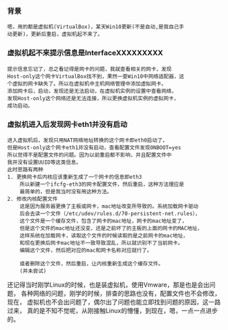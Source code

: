 ### 背景
    嗯，用的都是虚拟机(VirtualBox)，某天Win10更新(不是自动,是我自己手
    动更新)，更新后重启，虚拟机起不来了。

### 虚拟机起不来提示信息是InterfaceXXXXXXXXX
    提示信息忘记了，总之看记得是网卡的问题，我就查看相关的网卡，发现
    Host-only这个网卡VirtualBox找不到，果然一查Win10中网络适配器，这
    个虚拟的网卡缺失了。所以在虚拟机中主机网络管理中添加虚拟网卡。
    添加网卡后，启动，发现还是无法启动，在虚拟机实例的设置中查看网络，
    发现Host-only这个网络还是无法连接，所以更换虚拟机实例的虚拟网卡，
    成功启动。

### 虚拟机进入后发现网卡eth1并没有启动
    进入虚拟机后，发现只用NAT网络地址转换的这个网卡即eth0启动了，
    但是Host-only这个网卡eth1并没有启动，查看配置文件发现ONBOOT=yes
    所以觉得不是配置文件的问题。因为以前重启都不影响，并且配置文件中
    我并没有设置UUID等这类信息。
    此时思路有两种
    1. 更换网卡后内核应该重新生成了一个网卡的信息即eth3
        所以新建一个ifcfg-eth3的网卡配置文件，然后重启，这种方法理应是
        最简单的，但是我当时没有用这种方法。
    2. 修改内核配置文件
        这是因为服务器更换了主板或网卡，mac地址改变所导致的。系统加载网卡驱动
        后会去读一个文件（/etc/udev/rules.d/70-persistent-net.rules），
        这个文件是一个缓存文件，包含了网卡的mac地址，网卡的mac地址变了，
        但是这个文件的mac地址还没变，还是之前坏了的主板的上面的网卡的MAC地址，
        这样系统在加载网卡，读取这个文件的时候读取的是之前网卡的mac地址，
        和现在更换后网卡mac地址不一致导致混乱，所以就识别不了当前网卡。
        编辑这个文件，然后把对应的mac和网卡名称对应就行了。
        
        或者删除这个文件，然后重启，让内核重新生成这个缓存文件。
        (并未尝试)



还记得当时刚学Linux的时候，也是装虚拟机，使用Vmware，那是也是会出问题，
各种网络的问题，刚学的时候，排查的思路也没有，配置文件也不会修改，现在，
虚拟机也不会出问题了，偶尔出了问题也能立即找到问题的原因，这一路过来，
真的是不知不觉呢，从刚接触Linux的懵懂，到现在，嗯，一点一点进步的。

